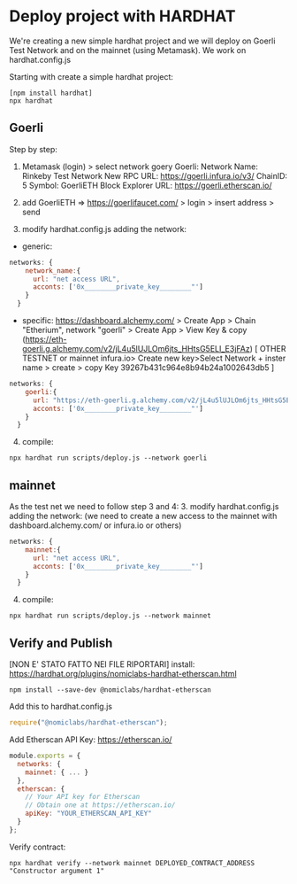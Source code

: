 # Deploy project with HARDHAT

We're creating a new simple hardhat project and we will deploy on Goerli Test Network and on the mainnet (using Metamask). We work on hardhat.config.js

Starting with create a simple hardhat project:
```shell
[npm install hardhat]
npx hardhat
```

## Goerli 
Step by step:
1. Metamask (login) > select network goery
    Goerli:
        Network Name: Rinkeby Test Network
        New RPC URL: https://goerli.infura.io/v3/
        ChainID: 5
        Symbol: GoerliETH
        Block Explorer URL: https://goerli.etherscan.io/

2. add GoerliETH => https://goerlifaucet.com/ > login > insert address > send

3. modify hardhat.config.js adding the network:
- generic:
``` js
networks: {
    network_name:{
      url: "net access URL",
      acconts: ['0x________private_key________"']
    }
  }
```
- specific:
https://dashboard.alchemy.com/ > Create App > Chain "Etherium", network "goerli" > Create App > View Key & copy (https://eth-goerli.g.alchemy.com/v2/jL4u5lUJLOm6jts_HHtsG5ELI_E3jFAz)
[ OTHER TESTNET or mainnet infura.io> Create new key>Select Network + inster name > create > copy Key 39267b431c964e8b94b24a1002643db5 ]
``` js
networks: {
    goerli:{
      url: "https://eth-goerli.g.alchemy.com/v2/jL4u5lUJLOm6jts_HHtsG5ELI_E3jFAz",
      acconts: ['0x________private_key________"']
    }
  }
```

4. compile:
```shell
npx hardhat run scripts/deploy.js --network goerli
```

## mainnet
As the test net we need to follow step 3 and 4:
3. modify hardhat.config.js adding the network: (we need to create a new access to the mainnet with dashboard.alchemy.com/ or infura.io or others)
``` js
networks: {
    mainnet:{
      url: "net access URL",
      acconts: ['0x________private_key________"']
    }
  }
```
4. compile:
```shell
npx hardhat run scripts/deploy.js --network mainnet
```

## Verify and Publish
[NON E' STATO FATTO NEI FILE RIPORTARI]
install:
https://hardhat.org/plugins/nomiclabs-hardhat-etherscan.html
```shell
npm install --save-dev @nomiclabs/hardhat-etherscan
```

Add this to hardhat.config.js
```js
require("@nomiclabs/hardhat-etherscan");
```

Add Etherscan API Key: https://etherscan.io/
```js
module.exports = {
  networks: {
    mainnet: { ... }
  },
  etherscan: {
    // Your API key for Etherscan
    // Obtain one at https://etherscan.io/
    apiKey: "YOUR_ETHERSCAN_API_KEY"
  }
};
```

Verify contract:
```shell
npx hardhat verify --network mainnet DEPLOYED_CONTRACT_ADDRESS "Constructor argument 1"
```